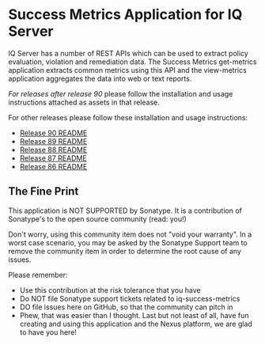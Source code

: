 # Success Metrics Application for IQ Server

IQ Server has a number of REST APIs which can be used to extract policy evaluation, violation and remediation data. The Success Metrics get-metrics application extracts common metrics using this API and the view-metrics application aggregates the data into web or text reports.

*For releases after release 90* please follow the installation and usage instructions attached as assets in that release.

For other releases please follow these installation and usage instructions:

- [Release 90 README](https://github.com/sonatype-nexus-community/nexusiq-successmetrics/blob/90/README.md)
- [Release 89 README](https://github.com/sonatype-nexus-community/nexusiq-successmetrics/blob/89/README.md)
- [Release 88 README](https://github.com/sonatype-nexus-community/nexusiq-successmetrics/blob/88/README.md)
- [Release 87 README](https://github.com/sonatype-nexus-community/nexusiq-successmetrics/blob/87/README.md)
- [Release 86 README](https://github.com/sonatype-nexus-community/nexusiq-successmetrics/blob/86/README.md)

## The Fine Print

This application is NOT SUPPORTED by Sonatype. It is a contribution of Sonatype's to the open source community (read: you!)

Don't worry, using this community item does not "void your warranty". In a worst case scenario, you may be asked by the Sonatype Support team to remove the community item in order to determine the root cause of any issues.

Please remember:

- Use this contribution at the risk tolerance that you have
- Do NOT file Sonatype support tickets related to iq-success-metrics
- DO file issues here on GitHub, so that the community can pitch in
- Phew, that was easier than I thought. Last but not least of all, have fun creating and using this application and the Nexus platform, we are glad to have you here!
